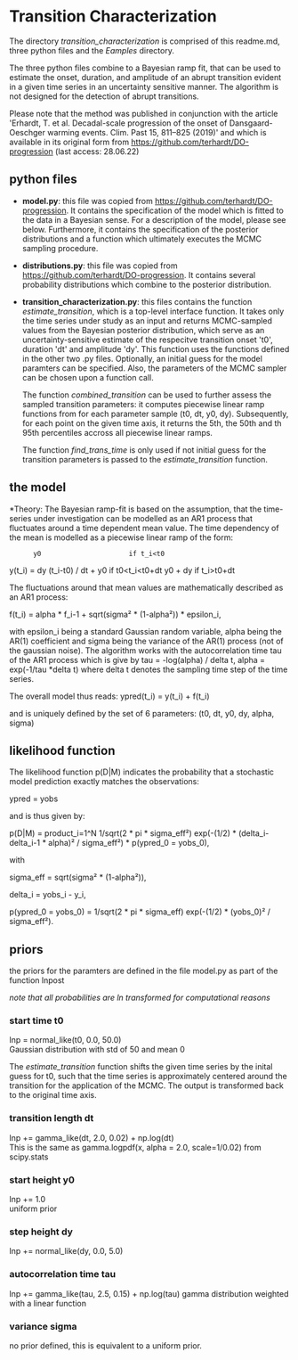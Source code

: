 # Transition Characterization

The directory *transition_characterization* is comprised of this
readme.md, three python files and the *Eamples* directory.

The three python files combine to a Bayesian ramp fit, that can
be used to estimate the onset, duration, and amplitude of an
abrupt transition evident in a given time series in an
uncertainty sensitive manner. The algorithm is not designed for
the detection of abrupt transitions.

Please note that the method was published in conjunction with the
article 'Erhardt, T. et al. Decadal-scale progression of the
onset of Dansgaard-Oeschger warming events. Clim. Past 15,
811–825 (2019)' and which is available in its original form from
https://github.com/terhardt/DO-progression (last access:
28.06.22)

## python files

* **model.py**: this file was copied from
    https://github.com/terhardt/DO-progression. It contains the
    specification of the model which is fitted to the data in a
    Bayesian sense. For a description of the model, please see
    below. Furthermore, it contains the specification of the
    posterior distributions and a function which ultimately
    executes the MCMC sampling procedure.

* **distributions.py**: this file was copied from
    https://github.com/terhardt/DO-progression. It contains
    several probability distributions which combine to the
    posterior distribution.

* **transition_characterization.py**: this files contains the
    function *estimate_transition*, which is a top-level
    interface function. It takes only the time series under study
    as an input and returns MCMC-sampled values from the Bayesian
    posterior distribution, which serve as an
    uncertainty-sensitive estimate of the respecitve transition
    onset 't0', duration 'dt' and amplitude 'dy'. This function
    uses the functions defined in the other two .py files.
    Optionally, an initial guess for the model paramters can be
    specified. Also, the parameters of the MCMC sampler can be
    chosen upon a function call. 

    The function *combined_transition* can be used to further
    assess the sampled transition parameters: it computes
    piecewise linear ramp functions from for each parameter
    sample (t0, dt, y0, dy). Subsequently, for each point on the
    given time axis, it returns the 5th, the 50th and th 95th
    percentiles accross all piecewise linear ramps.

    The function *find_trans_time* is only used if not initial
    guess for the transition parameters is passed to the
    *estimate_transition* function. 

## the model 

*Theory: The Bayesian ramp-fit is based on the assumption, that
the time-series under investigation can be modelled as an AR1
process that fluctuates around a time dependent mean value. The
time dependency of the mean is modelled as a piecewise linear
ramp of the form:

          y0                      if t_i<t0
y(t_i) =  dy (t_i-t0) / dt + y0   if t0<t_i<t0+dt
          y0 + dy                 if t_i>t0+dt

The fluctuations around that mean values are mathematically 
described as an AR1 process: 

f(t_i) = alpha * f_i-1 + sqrt(sigma² * (1-alpha²)) * epsilon_i, 

with epsilon_i being a standard Gaussian random variable, alpha
being the AR(1) coefficient and sigma being the variance of the
AR(1) process (not of the gaussian noise). The algorithm works
with the autocorrelation time tau of the AR1 process which is
give by tau = -log(alpha) / delta t, alpha = exp(-1/tau *delta t)
where delta t denotes the sampling time step of the time series.

The overall model thus reads: 
ypred(t_i) = y(t_i) + f(t_i)

and is uniquely defined by the set of 6 parameters: 
(t0, dt, y0, dy, alpha, sigma)

## likelihood function
The likelihood function p(D|M) indicates the probability that a
stochastic model prediction exactly matches the observations:

ypred = yobs

and is thus given by: 

p(D|M) = product_i=1^N 1/sqrt(2 * pi * sigma_eff²) 
     exp(-(1/2) * (delta_i-delta_i-1 * alpha)² / sigma_eff²)
      * p(ypred_0 = yobs_0), 

with

sigma_eff = sqrt(sigma² * (1-alpha²)),

delta_i = yobs_i - y_i,

p(ypred_0 = yobs_0) = 1/sqrt(2 * pi * sigma_eff) 
                               exp(-(1/2) * (yobs_0)² / sigma_eff²).


## priors
the priors for the paramters are defined in the file model.py as
part of the function lnpost

*note that all probabilities are ln transformed for computational
reasons*


### start time t0
lnp = normal_like(t0, 0.0, 50.0)                
Gaussian distribution with std of 50 and mean 0

The *estimate_transition* function shifts the given time series
by the inital guess for t0, such that the time series is
approximately centered around the transition for the application
of the MCMC. The output is transformed back to the original time
axis. 

### transition length dt
lnp += gamma_like(dt, 2.0, 0.02) + np.log(dt)   
This is the same as gamma.logpdf(x, alpha = 2.0, scale=1/0.02) 
from scipy.stats

### start height y0 
lnp += 1.0        
uniform prior 

### step height dy                              
lnp += normal_like(dy, 0.0, 5.0)

### autocorrelation time tau
lnp += gamma_like(tau, 2.5, 0.15) + np.log(tau) 
gamma distribution weighted with a linear function 

### variance sigma
no prior defined, this is equivalent to a uniform prior. 
